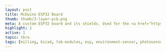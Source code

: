 ```yaml
---
layout: post
title: McDuino ESP32 Board
thumb: thumb/3-layer-pcb.png
meta: A custom ESP32 board and its shields. Used for the <a href="https://tuengominh.github.io/project/2021-01-18-modular-dragon.html">Modular Dragon Toy</a> project.   
highlight: 1
active: 1
topic: tbra
tags: [milling, kicad, fab-modules, esp, environment-sensor, photosensor, proximity-sensor, electromagnetic-actuator, electroluminescence-actuator, piezoelectric-actuator, motor-driver, i2c]   
---
```


